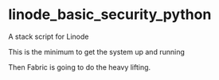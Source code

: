 linode_basic_security_python
============================

A stack script for Linode

This is the minimum to get the system up and running

Then Fabric is going to do the heavy lifting.
